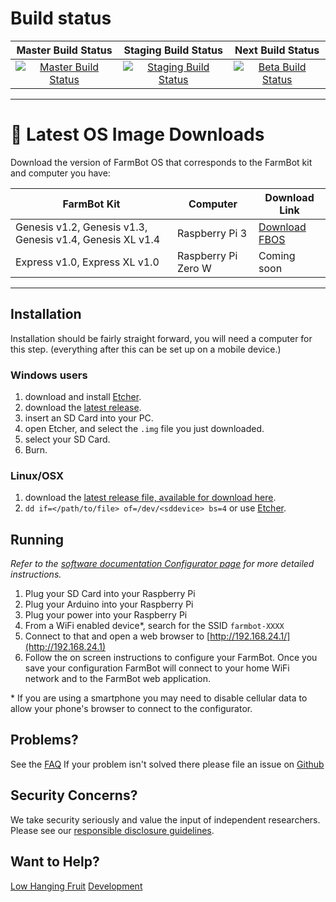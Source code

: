 # Build status
| Master Build Status  | Staging Build Status | Next Build Status |
| :---: | :---: | :---: |
| [![Master Build Status](https://circleci.com/gh/FarmBot-Labs/farmbot_os/tree/master.svg?style=svg)](https://circleci.com/gh/FarmBot-Labs/farmbot_os/tree/master) | [![Staging Build Status](https://circleci.com/gh/FarmBot-Labs/farmbot_os/tree/staging.svg?style=svg)](https://circleci.com/gh/FarmBot-Labs/farmbot_os/tree/staging) | [![Beta Build Status](https://circleci.com/gh/FarmBot-Labs/farmbot_os/tree/next.svg?style=svg)](https://circleci.com/gh/FarmBot-Labs/farmbot_os/tree/next)|
---

<!-- DON'T CHANGE THE TEXT BELOW. It is used in documentation links. -->
# :floppy_disk: Latest OS Image Downloads
<!-- DON'T CHANGE THE TEXT ABOVE. It is used in documentation links. -->

Download the version of FarmBot OS that corresponds to the FarmBot kit and computer you have:

| FarmBot Kit  | Computer | Download Link |
| --- | --- | --- |
| Genesis v1.2, Genesis v1.3, Genesis v1.4, Genesis XL v1.4 | Raspberry Pi 3 | [Download FBOS](https://github.com/FarmBot/farmbot_os/releases/download/v8.0.0/farmbot-rpi3-8.0.0.img) |
| Express v1.0, Express XL v1.0 | Raspberry Pi Zero W | Coming soon |

---

## Installation
Installation should be fairly straight forward, you will need a computer for this step.
(everything after this can be set up on a mobile device.)

### Windows users

 1. download and install [Etcher](https://etcher.io/).
 0. download the [latest release](#floppy_disk-latest-os-image-downloads).
 0. insert an SD Card into your PC.
 0. open Etcher, and select the `.img` file you just downloaded.
 0. select your SD Card.
 0. Burn.

### Linux/OSX

 1. download the [latest release file, available for download here](#floppy_disk-latest-os-image-downloads).
 0. ```dd if=</path/to/file> of=/dev/<sddevice> bs=4``` or use [Etcher](https://etcher.io/).

## Running
_Refer to the [software documentation Configurator page](https://software.farm.bot/docs/configurator) for more detailed instructions._

 1. Plug your SD Card into your Raspberry Pi
 0. Plug your Arduino into your Raspberry Pi
 0. Plug your power into your Raspberry Pi
 0. From a WiFi enabled device*, search for the SSID `farmbot-XXXX`
 0. Connect to that and open a web browser to [http://192.168.24.1/](http://192.168.24.1)
 0. Follow the on screen instructions to configure your FarmBot. Once you save your configuration FarmBot will connect to your home WiFi network and to the FarmBot web application.

\* If you are using a smartphone you may need to disable cellular data to allow your phone's browser to connect to the configurator.

## Problems?

See the [FAQ](docs/FAQ.md)
If your problem isn't solved there please file an issue on [Github](https://github.com/FarmBot-Labs/farmbot_os/issues/new)

## Security Concerns?

We take security seriously and value the input of independent researchers. Please see our [responsible disclosure guidelines](https://farm.bot/responsible-disclosure-of-security-vulnerabilities/).

## Want to Help?

[Low Hanging Fruit](https://github.com/FarmBot-Labs/farmbot_os/search?utf8=%E2%9C%93&q=TODO)
[Development](CONTRIBUTING.md)
